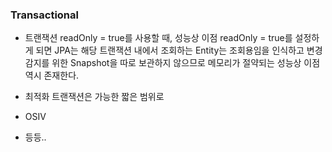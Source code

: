 ### Transactional

- 트랜잭션 readOnly = true를 사용할 때, 성능상 이점
  readOnly = true를 설정하게 되면 JPA는 해당 트랜잭션 내에서 조회하는 Entity는 조회용임을 인식하고 변경 감지를 위한 Snapshot을 따로 보관하지 않으므로 메모리가 절약되는 성능상 이점 역시 존재한다.

- 최적화
  트랜잭션은 가능한 짧은 범위로

- OSIV

- 등등..
